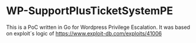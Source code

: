 # WP-SupportPlusTicketSystemPE
This is a PoC written in Go for Wordpress Privilege Escalation. It was based on exploit´s logic of https://www.exploit-db.com/exploits/41006
